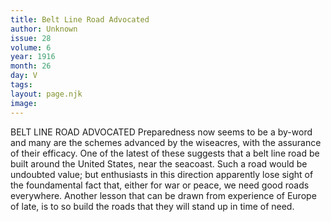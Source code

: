```yaml
---
title: Belt Line Road Advocated
author: Unknown
issue: 28
volume: 6
year: 1916
month: 26
day: V
tags:
layout: page.njk
image:
---
```

BELT LINE ROAD ADVOCATED       Preparedness now seems to be a by-word and many are the schemes advanced by the wiseacres, with the assurance of their efficacy. One of the latest of these suggests that a belt line road be built around the United States, near the seacoast. Such a road would be undoubted value; but enthusiasts in this direction apparently lose sight of the foundamental fact that, either for war or peace, we need good roads everywhere. Another lesson that can be drawn from experience of Europe of late, is to so build the roads that they will stand up in time of need.                





